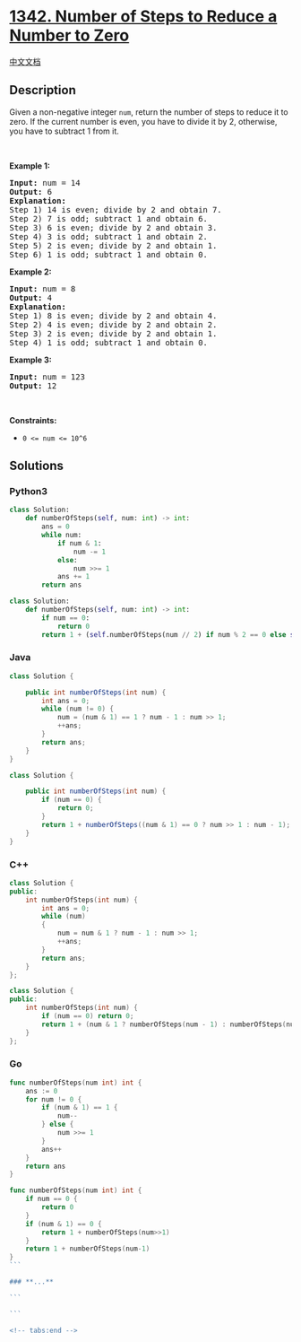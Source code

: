 # [1342. Number of Steps to Reduce a Number to Zero](https://leetcode.com/problems/number-of-steps-to-reduce-a-number-to-zero)

[中文文档](/solution/1300-1399/1342.Number%20of%20Steps%20to%20Reduce%20a%20Number%20to%20Zero/README.md)

## Description

<p>Given a non-negative integer <code>num</code>, return the number of steps to reduce it to zero. If the current number is even, you have to divide it by 2, otherwise, you have to subtract 1 from it.</p>

<p>&nbsp;</p>
<p><strong>Example 1:</strong></p>

<pre>
<strong>Input:</strong> num = 14
<strong>Output:</strong> 6
<strong>Explanation:</strong>&nbsp;
Step 1) 14 is even; divide by 2 and obtain 7.&nbsp;
Step 2) 7 is odd; subtract 1 and obtain 6.
Step 3) 6 is even; divide by 2 and obtain 3.&nbsp;
Step 4) 3 is odd; subtract 1 and obtain 2.&nbsp;
Step 5) 2 is even; divide by 2 and obtain 1.&nbsp;
Step 6) 1 is odd; subtract 1 and obtain 0.
</pre>

<p><strong>Example 2:</strong></p>

<pre>
<strong>Input:</strong> num = 8
<strong>Output:</strong> 4
<strong>Explanation:</strong>&nbsp;
Step 1) 8 is even; divide by 2 and obtain 4.&nbsp;
Step 2) 4 is even; divide by 2 and obtain 2.&nbsp;
Step 3) 2 is even; divide by 2 and obtain 1.&nbsp;
Step 4) 1 is odd; subtract 1 and obtain 0.
</pre>

<p><strong>Example 3:</strong></p>

<pre>
<strong>Input:</strong> num = 123
<strong>Output:</strong> 12
</pre>

<p>&nbsp;</p>
<p><strong>Constraints:</strong></p>

<ul>
	<li><code>0 &lt;= num &lt;= 10^6</code></li>
</ul>

## Solutions

<!-- tabs:start -->

### **Python3**

```python
class Solution:
    def numberOfSteps(self, num: int) -> int:
        ans = 0
        while num:
            if num & 1:
                num -= 1
            else:
                num >>= 1
            ans += 1
        return ans
```

```python
class Solution:
    def numberOfSteps(self, num: int) -> int:
        if num == 0:
            return 0
        return 1 + (self.numberOfSteps(num // 2) if num % 2 == 0 else self.numberOfSteps(num - 1))
```

### **Java**

```java
class Solution {

    public int numberOfSteps(int num) {
        int ans = 0;
        while (num != 0) {
            num = (num & 1) == 1 ? num - 1 : num >> 1;
            ++ans;
        }
        return ans;
    }
}

```

```java
class Solution {

    public int numberOfSteps(int num) {
        if (num == 0) {
            return 0;
        }
        return 1 + numberOfSteps((num & 1) == 0 ? num >> 1 : num - 1);
    }
}

```

### **C++**

```cpp
class Solution {
public:
    int numberOfSteps(int num) {
        int ans = 0;
        while (num)
        {
            num = num & 1 ? num - 1 : num >> 1;
            ++ans;
        }
        return ans;
    }
};
```

```cpp
class Solution {
public:
    int numberOfSteps(int num) {
        if (num == 0) return 0;
        return 1 + (num & 1 ? numberOfSteps(num - 1) : numberOfSteps(num >> 1));
    }
};
```

### **Go**

```go
func numberOfSteps(num int) int {
	ans := 0
	for num != 0 {
		if (num & 1) == 1 {
			num--
		} else {
			num >>= 1
		}
		ans++
	}
	return ans
}
```

````go
func numberOfSteps(num int) int {
	if num == 0 {
		return 0
	}
	if (num & 1) == 0 {
		return 1 + numberOfSteps(num>>1)
	}
	return 1 + numberOfSteps(num-1)
}
```

### **...**

```

```

<!-- tabs:end -->
````
